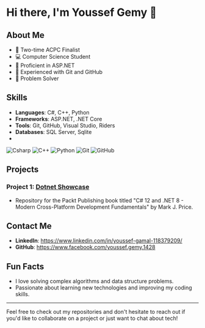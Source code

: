 # Hi there, I'm Youssef Gemy 👋

## About Me

- 🌟 Two-time ACPC Finalist
- 💻 Computer Science Student
- 🚀 Proficient in ASP.NET
- 🔧 Experienced with Git and GitHub
- 🧠 Problem Solver

## Skills

- **Languages**: C#, C++, Python
- **Frameworks**: ASP.NET, .NET Core
- **Tools**: Git, GitHub, Visual Studio, Riders
- **Databases**: SQL Server, Sqlite
- 
![Csharp](https://img.shields.io/badge/-Csharp-blue?style=flat&logo=csharp)
![C++](https://img.shields.io/badge/-C++-blue?style=flat&logo=cplusplus)
![Python](https://img.shields.io/badge/-Python-yellow?style=flat&logo=python)
![Git](https://img.shields.io/badge/-Git-orange?style=flat&logo=git)
![GitHub](https://img.shields.io/badge/-GitHub-lightgrey?style=flat&logo=github)


## Projects

### Project 1: [Dotnet Showcase](https://github.com/YoussefGemy/dotnet_showcase.git)
- Repository for the Packt Publishing book titled "C# 12 and .NET 8 - Modern Cross-Platform Development Fundamentals" by Mark J. Price.


  
## Contact Me

- **LinkedIn**: https://www.linkedin.com/in/youssef-gamal-118379209/
- **GitHub**: https://www.facebook.com/youssef.gemy.1428

## Fun Facts

- I love solving complex algorithms and data structure problems.
- Passionate about learning new technologies and improving my coding skills.

---

Feel free to check out my repositories and don't hesitate to reach out if you'd like to collaborate on a project or just want to chat about tech!
